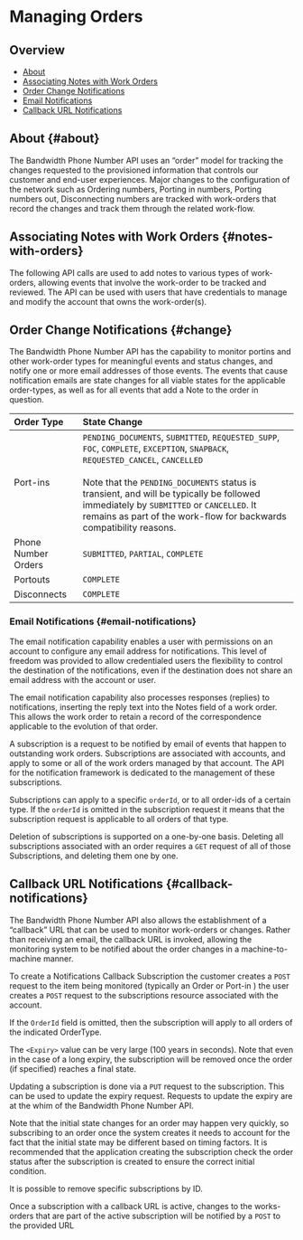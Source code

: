 # Managing Orders

## Overview

* [About](#about)
* [Associating Notes with Work Orders](#notes-with-orders)
* [Order Change Notifications](#change)
* [Email Notifications](#email-notifications)
* [Callback URL Notifications](#callback-notifications)

## About {#about}

The Bandwidth Phone Number API uses an “order” model for tracking the changes requested to the provisioned information that controls our customer and end-user experiences.   Major changes to the configuration of the network such as Ordering numbers, Porting in numbers, Porting numbers out, Disconnecting numbers are tracked with work-orders that record the changes and track them through the related work-flow.

## Associating Notes with Work Orders {#notes-with-orders}

The following API calls are used to add notes to various types of work-orders, allowing events that involve the work-order to be tracked and reviewed.  The API can be used with users that have credentials to manage and modify the account that owns the work-order(s).

## Order Change Notifications {#change}

The Bandwidth Phone Number API has the capability to monitor portins and other work-order types for meaningful events and status changes, and notify one or more email addresses of those events.  The events that cause notification emails are state changes for all viable states for the applicable order-types, as well as for all events that add a Note to the order in question.

| Order Type          | State Change                                                                                                                                                                                                                                                                                                                                            |
|:--------------------|:--------------------------------------------------------------------------------------------------------------------------------------------------------------------------------------------------------------------------------------------------------------------------------------------------------------------------------------------------------|
| Port-ins            | `PENDING_DOCUMENTS`, `SUBMITTED`, `REQUESTED_SUPP`, `FOC`, `COMPLETE`, `EXCEPTION`, `SNAPBACK`, `REQUESTED_CANCEL`, `CANCELLED` <br> <br> Note that the `PENDING_DOCUMENTS` status is transient, and will be typically be followed immediately by `SUBMITTED` or `CANCELLED`.  It remains as part of the work-flow for backwards compatibility reasons. |
| Phone Number Orders | `SUBMITTED`, `PARTIAL`, `COMPLETE`                                                                                                                                                                                                                                                                                                                      |
| Portouts            | `COMPLETE`                                                                                                                                                                                                                                                                                                                                              |
| Disconnects         | `COMPLETE`                                                                                                                                                                                                                                                                                                                                              |

### Email Notifications {#email-notifications}

The email notification capability enables a user with permissions on an account to configure any email address for notifications.  This level of freedom was provided to allow credentialed users the flexibility to control the destination of the notifications, even if the destination does not share an email address with the account or user.

The email notification capability also processes responses (replies) to notifications, inserting the reply text into the Notes field of a work order.  This allows the work order to retain a record of the correspondence applicable to the evolution of that order.

A subscription is a request to be notified by email of events that happen to outstanding work orders.  Subscriptions are associated with accounts, and apply to some or all of the work orders managed by that account.  The API for the notification framework is dedicated to the management of these subscriptions.

Subscriptions can apply to a specific `orderId`, or to all order-ids of a certain type.  If the `orderId` is omitted in the subscription request it means that the subscription request is applicable to all orders of that type.

Deletion of subscriptions is supported on a one-by-one basis.  Deleting all subscriptions associated with an order requires a <code class="get">GET</code> request of all of those Subscriptions, and deleting them one by one.

## Callback URL Notifications {#callback-notifications}

The Bandwidth Phone Number API also allows the establishment of a “callback” URL that can be used to monitor work-orders or changes.   Rather than receiving an email, the callback URL is invoked, allowing the monitoring system to be notified about the order changes in a machine-to-machine manner.

To create a Notifications Callback Subscription the customer creates a <code class="post">POST</code> request to the item being monitored (typically an Order or Port-in ) the user creates a <code class="post">POST</code> request to the subscriptions resource associated with the account.

If the `OrderId` field is omitted, then the subscription will apply to all orders of the indicated OrderType.

The `<Expiry>` value can be very large (100 years in seconds).  Note that even in the case of a long expiry, the subscription will be removed once the order (if specified) reaches a final state.

Updating a subscription is done via a <code class="put">PUT</code> request to the subscription. This can be used to update the expiry request.   Requests to update the expiry are at the whim of the Bandwidth Phone Number API.

Note that the initial state changes for an order may happen very quickly, so subscribing to an order once the system creates it needs to account for the fact that the initial state may be different based on timing factors.  It is recommended that the application creating the subscription check the order status after the subscription is created to ensure the correct initial condition.

It is possible to remove specific subscriptions by ID.

Once a subscription with a callback URL is active, changes to the works-orders that are part of the active subscription will be notified by a <code class="post">POST</code> to the provided URL
<br>
<br>
